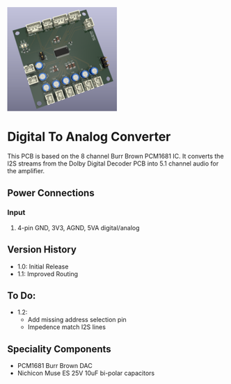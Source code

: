 <img src="screenshot.png" width="50%">

# Digital To Analog Converter

This PCB is based on the 8 channel Burr Brown PCM1681 IC.  It converts the I2S streams from the Dolby Digital Decoder PCB into 5.1 channel audio for the amplifier.

## Power Connections

### Input 

1. 4-pin GND, 3V3, AGND, 5VA digital/analog

## Version History

- 1.0: Initial Release
- 1.1: Improved Routing

## To Do:

- 1.2: 
    * Add missing address selection pin
    * Impedence match I2S lines

## Speciality Components

* PCM1681 Burr Brown DAC
* Nichicon Muse ES 25V 10uF bi-polar capacitors


